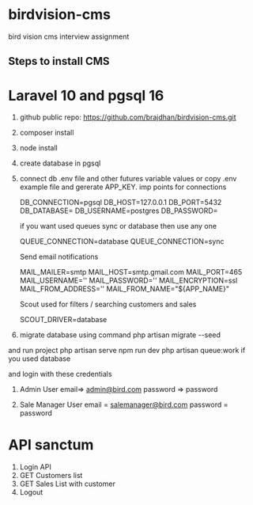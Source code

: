 # birdvision-cms
bird vision cms interview assignment

## Steps to install CMS

# Laravel 10 and pgsql 16

1. github public repo: https://github.com/brajdhan/birdvision-cms.git
2. composer install
3. node install
4. create database in pgsql
5. connect db .env file and  other futures variable values or copy .env example file and gererate APP_KEY.
    imp points for connections

    DB_CONNECTION=pgsql
    DB_HOST=127.0.0.1
    DB_PORT=5432
    DB_DATABASE=
    DB_USERNAME=postgres
    DB_PASSWORD=

    if you want used queues sync or database then use any one

    QUEUE_CONNECTION=database
    QUEUE_CONNECTION=sync

    Send email notifications

    MAIL_MAILER=smtp
    MAIL_HOST=smtp.gmail.com
    MAIL_PORT=465
    MAIL_USERNAME=''
    MAIL_PASSWORD=''
    MAIL_ENCRYPTION=ssl
    MAIL_FROM_ADDRESS=''
    MAIL_FROM_NAME="${APP_NAME}"

    Scout used for filters / searching customers and sales

    SCOUT_DRIVER=database

6. migrate database using command 
 php artisan migrate --seed

and run project
php artisan serve
npm run dev
php artisan queue:work   if you used database 

and login with these credentials
1. Admin User
 email=> admin@bird.com 
 password => password

2. Sale Manager User
    email = salemanager@bird.com
    password = password


# API sanctum

1. Login API
2. GET Customers list
3. GET Sales List with customer
4. Logout
